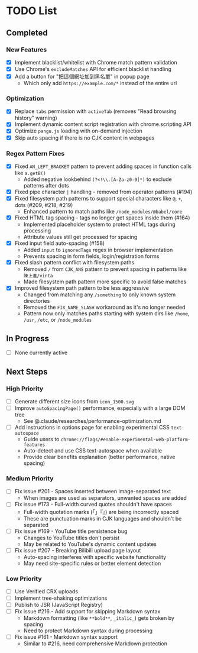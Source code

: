 # TODO List

## Completed

### New Features

- [x] Implement blacklist/whitelist with Chrome match pattern validation
- [x] Use Chrome's `excludeMatches` API for efficient blacklist handling
- [x] Add a button for "把這個網址加到黑名單" in popup page
  - Which only add `https://example.com/*` instead of the entire url

### Optimization

- [x] Replace `tabs` permission with `activeTab` (removes "Read browsing history" warning)
- [x] Implement dynamic content script registration with chrome.scripting API
- [x] Optimize `pangu.js` loading with on-demand injection
- [x] Skip auto spacing if there is no CJK content in webpages

### Regex Pattern Fixes

- [x] Fixed `AN_LEFT_BRACKET` pattern to prevent adding spaces in function calls like `a.getB()`
  - Added negative lookbehind `(?<!\\.[A-Za-z0-9]*)` to exclude patterns after dots
- [x] Fixed pipe character `|` handling - removed from operator patterns (#194)
- [x] Fixed filesystem path patterns to support special characters like `@`, `+`, dots (#209, #218, #219)
  - Enhanced pattern to match paths like `/node_modules/@babel/core`
- [x] Fixed HTML tag spacing - tags no longer get spaces inside them (#164)
  - Implemented placeholder system to protect HTML tags during processing
  - Attribute values still get processed for spacing
- [x] Fixed input field auto-spacing (#158)
  - Added `input` to `ignoredTags` regex in browser implementation
  - Prevents spacing in form fields, login/registration forms
- [x] Fixed slash pattern conflict with filesystem paths
  - Removed `/` from `CJK_ANS` pattern to prevent spacing in patterns like `陳上進/vinta`
  - Made filesystem path pattern more specific to avoid false matches
- [x] Improved filesystem path pattern to be less aggressive
  - Changed from matching any `/something` to only known system directories
  - Removed the `FIX_NAME_SLASH` workaround as it's no longer needed
  - Pattern now only matches paths starting with system dirs like `/home`, `/usr`, `/etc`, or `/node_modules`

## In Progress

- [ ] None currently active

## Next Steps

### High Priority

- [ ] Generate different size icons from `icon_1500.svg`
- [ ] Improve `autoSpacingPage()` performance, especially with a large DOM tree
  - See @.claude/researches/performance-optimization.md
- [ ] Add instructions in options page for enabling experimental CSS `text-autospace`
  - Guide users to `chrome://flags/#enable-experimental-web-platform-features`
  - Auto-detect and use CSS text-autospace when available
  - Provide clear benefits explanation (better performance, native spacing)

### Medium Priority

- [ ] Fix issue #201 - Spaces inserted between image-separated text
  - When images are used as separators, unwanted spaces are added
- [ ] Fix issue #173 - Full-width curved quotes shouldn't have spaces
  - Full-width quotation marks (「」『』) are being incorrectly spaced
  - These are punctuation marks in CJK languages and shouldn't be separated
- [ ] Fix issue #169 - YouTube title persistence bug
  - Changes to YouTube titles don't persist
  - May be related to YouTube's dynamic content updates
- [ ] Fix issue #207 - Breaking Bilibili upload page layout
  - Auto-spacing interferes with specific website functionality
  - May need site-specific rules or better element detection

### Low Priority

- [ ] Use Verified CRX uploads
- [ ] Implement tree-shaking optimizations
- [ ] Publish to JSR (JavaScript Registry)
- [ ] Fix issue #216 - Add support for skipping Markdown syntax
  - Markdown formatting (like `**bold**`, `_italic_`) gets broken by spacing
  - Need to protect Markdown syntax during processing
- [ ] Fix issue #161 - Markdown syntax support
  - Similar to #216, need comprehensive Markdown protection
